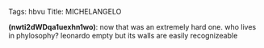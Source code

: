 Tags: hbvu
Title: MICHELANGELO
  
**(nwti2dWDqa1uexhn1wo)**: now that was an extremely hard one. who lives in phylosophy? leonardo empty but its walls are easily recognizeable